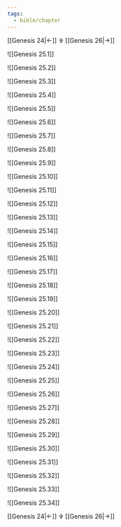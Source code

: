 ```yaml
---
tags:
  - bible/chapter
---
```


[[Genesis 24|<-]] ✞ [[Genesis 26|->]]

![[Genesis 25.1]]

![[Genesis 25.2]]

![[Genesis 25.3]]

![[Genesis 25.4]]

![[Genesis 25.5]]

![[Genesis 25.6]]

![[Genesis 25.7]]

![[Genesis 25.8]]

![[Genesis 25.9]]

![[Genesis 25.10]]

![[Genesis 25.11]]

![[Genesis 25.12]]

![[Genesis 25.13]]

![[Genesis 25.14]]

![[Genesis 25.15]]

![[Genesis 25.16]]

![[Genesis 25.17]]

![[Genesis 25.18]]

![[Genesis 25.19]]

![[Genesis 25.20]]

![[Genesis 25.21]]

![[Genesis 25.22]]

![[Genesis 25.23]]

![[Genesis 25.24]]

![[Genesis 25.25]]

![[Genesis 25.26]]

![[Genesis 25.27]]

![[Genesis 25.28]]

![[Genesis 25.29]]

![[Genesis 25.30]]

![[Genesis 25.31]]

![[Genesis 25.32]]

![[Genesis 25.33]]

![[Genesis 25.34]]

[[Genesis 24|<-]] ✞ [[Genesis 26|->]]
